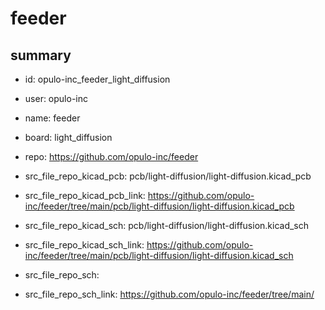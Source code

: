 # feeder
 
## summary 
* id: opulo-inc_feeder_light_diffusion
* user: opulo-inc
* name: feeder
* board: light_diffusion
* repo: https://github.com/opulo-inc/feeder
* src_file_repo_kicad_pcb: pcb/light-diffusion/light-diffusion.kicad_pcb
* src_file_repo_kicad_pcb_link: https://github.com/opulo-inc/feeder/tree/main/pcb/light-diffusion/light-diffusion.kicad_pcb
* src_file_repo_kicad_sch: pcb/light-diffusion/light-diffusion.kicad_sch
* src_file_repo_kicad_sch_link: https://github.com/opulo-inc/feeder/tree/main/pcb/light-diffusion/light-diffusion.kicad_sch

* src_file_repo_sch: 
* src_file_repo_sch_link: https://github.com/opulo-inc/feeder/tree/main/






